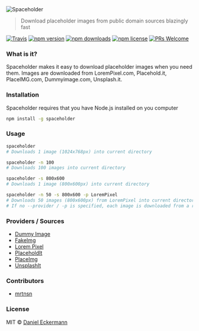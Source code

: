 <img src="https://cdn.rawgit.com/ecrmnn/spaceholder/master/spaceholder.png" alt="Spaceholder">

> Download placeholder images from public domain sources blazingly fast

[![Travis](https://img.shields.io/travis/ecrmnn/spaceholder.svg?style=flat-square)](https://travis-ci.org/ecrmnn/spaceholder.svg?branch=master)
[![npm version](https://img.shields.io/npm/v/spaceholder.svg?style=flat-square)](http://badge.fury.io/js/spaceholder)
[![npm downloads](https://img.shields.io/npm/dm/spaceholder.svg?style=flat-square)](http://badge.fury.io/js/spaceholder)
[![npm license](https://img.shields.io/npm/l/spaceholder.svg?style=flat-square)](http://badge.fury.io/js/spaceholder)
[![PRs Welcome](https://img.shields.io/badge/PRs-welcome-brightgreen.svg?style=flat-square)](http://makeapullrequest.com)

### What is it?
Spaceholder makes it easy to download placeholder images when you need them.
Images are downloaded from LoremPixel.com, Placehold.it, PlaceIMG.com, Dummyimage.com, Unsplash.it.

### Installation
Spaceholder requires that you have Node.js installed on you computer
```bash
npm install -g spaceholder
```

### Usage
```bash
spaceholder
# Downloads 1 image (1024x768px) into current directory

spaceholder -n 100
# Downloads 100 images into current directory

spaceholder -s 800x600
# Downloads 1 image (800x600px) into current directory

spaceholder -n 50 -s 800x600 -p LoremPixel
# Downloads 50 images (800x600px) from LoremPixel into current directory
# If no --provider / -p is specified, each image is downloaded from a random provider
```

### Providers / Sources
- [Dummy Image](http://dummyimage.com)
- [FakeImg](fakeimg.pl)
- [Lorem Pixel](http://lorempixel.com)
- [PlaceholdIt](https://placehold.it)
- [PlaceImg](http://placeimg.com)
- [UnsplashIt](https://unsplash.it)

### Contributors
- [mrtnsn](https://github.com/mrtnsn)

### License
MIT © [Daniel Eckermann](http://danieleckermann.com)
